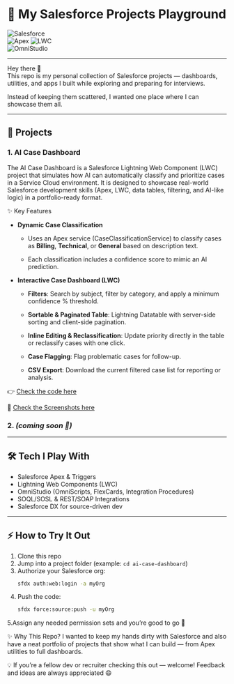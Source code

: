 # 🚀 My Salesforce Projects Playground  

![Salesforce](https://img.shields.io/badge/Salesforce-00A1E0?style=for-the-badge&logo=salesforce&logoColor=white)  
![Apex](https://img.shields.io/badge/Apex-Developer-blue?style=for-the-badge) 
![LWC](https://img.shields.io/badge/Lightning%20Web%20Components-orange?style=for-the-badge)  
![OmniStudio](https://img.shields.io/badge/OmniStudio-Vlocity-purple?style=for-the-badge)  

---

Hey there 👋  
This repo is my personal collection of Salesforce projects — dashboards, utilities, and apps I built while exploring and preparing for interviews.  

Instead of keeping them scattered, I wanted one place where I can showcase them all.  

---

## 📂 Projects

### 1. AI Case Dashboard
The AI Case Dashboard is a Salesforce Lightning Web Component (LWC) project that simulates how AI can automatically classify and prioritize cases in a Service Cloud environment. It is designed to showcase real-world Salesforce development skills (Apex, LWC, data tables, filtering, and AI-like logic) in a portfolio-ready format.

✨ Key Features

- **Dynamic Case Classification**

   - Uses an Apex service (CaseClassificationService) to classify cases as **Billing**, **Technical**, or **General** based on description text.
   
   - Each classification includes a confidence score to mimic an AI prediction.
   
- **Interactive Case Dashboard (LWC)**

   - **Filters**: Search by subject, filter by category, and apply a minimum confidence % threshold.
   
   - **Sortable & Paginated Table**: Lightning Datatable with server-side sorting and client-side pagination.
   
   - **Inline Editing & Reclassification**: Update priority directly in the table or reclassify cases with one click.
   
   - **Case Flagging**: Flag problematic cases for follow-up.
   
   - **CSV Export**: Download the current filtered case list for reporting or analysis.

👉 [Check the code here](https://github.com/aniljinkuntaca/my-salesforce-projects/tree/ai-case-dashboard)

📸 [Check the Screenshots here](https://github.com/aniljinkuntaca/my-salesforce-projects/blob/ai-case-dashboard/Screenshots.pdf)


### 2. *(coming soon 🚧)* 

---

## 🛠️ Tech I Play With
- Salesforce Apex & Triggers  
- Lightning Web Components (LWC)  
- OmniStudio (OmniScripts, FlexCards, Integration Procedures)  
- SOQL/SOSL & REST/SOAP Integrations  
- Salesforce DX for source-driven dev  

---

## ⚡ How to Try It Out
1. Clone this repo  
2. Jump into a project folder (example: `cd ai-case-dashboard`)  
3. Authorize your Salesforce org:  
   ```sh
   sfdx auth:web:login -a myOrg
4. Push the code:
   ```sh
   sfdx force:source:push -u myOrg
5.Assign any needed permission sets and you’re good to go 🚀

✨ Why This Repo?
I wanted to keep my hands dirty with Salesforce and also have a neat portfolio of projects that show what I can build — from Apex utilities to full dashboards.

💡 If you’re a fellow dev or recruiter checking this out — welcome! Feedback and ideas are always appreciated 😄

